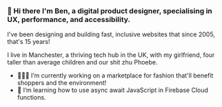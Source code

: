 ### 👋 Hi there I'm Ben, a digital product designer, specialising in UX, performance, and accessibility.


I've been designing and building fast, inclusive websites that since 2005, that's 15 years!

I live in Manchester, a thriving tech hub in the UK, with my girlfriend, four taller than average children and our shit zhu Phoebe.

- 👷🏻‍♂️ I’m currently working on a marketplace for fashion that'll benefit shoppers and the environment!
- 🌱 I’m learning how to use async await JavaScript in Firebase Cloud functions.

<!--
**BenjaminWalsh/BenjaminWalsh** is a ✨ _special_ ✨ repository because its `README.md` (this file) appears on your GitHub profile.

Here are some ideas to get you started:

- 🔭 I’m currently working on ...
- 🌱 I’m currently learning ...
- 👯 I’m looking to collaborate on ...
- 🤔 I’m looking for help with ...
- 💬 Ask me about ...
- 📫 How to reach me: ...
- 😄 Pronouns: ...
- ⚡ Fun fact: ...
-->
